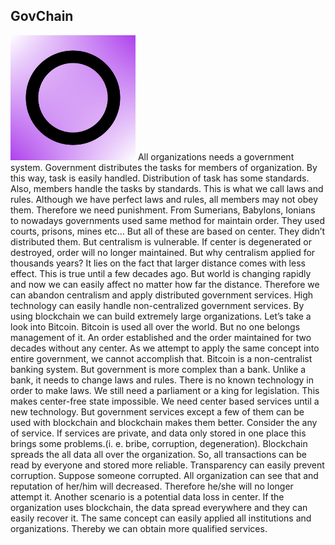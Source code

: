 <h2> GovChain</h2>
<img src="https://github.com/InnoMng/InnoSys/raw/main/logo.png" height="200" width="200">
	All organizations needs a government system. Government distributes the tasks for members of organization. By this way, task is easily handled. Distribution of task has some standards. Also, members handle the tasks by standards. This is what we call laws and rules. Although we have perfect laws and rules, all members may not obey them. Therefore we need punishment. From Sumerians, Babylons, Ionians to nowadays governments used same method for maintain order. They used courts, prisons, mines etc… But all of these are based on center. They didn’t distributed them. But centralism is vulnerable. If center is degenerated or destroyed, order will no longer maintained. But why centralism applied for thousands years? It lies on the fact that larger distance comes with less effect. This is true until a few decades ago. But world is changing rapidly and now we can easily affect no matter how far the distance. Therefore we can abandon centralism and apply distributed government services. High technology can easily handle non-centralized government services. By using blockchain we can build extremely large organizations. Let’s take a look into Bitcoin. Bitcoin is used all over the world. But no one belongs management of it. An order established and the order maintained for two decades without any center. As we attempt to apply the same concept into entire government, we cannot accomplish that. Bitcoin is a non-centralist banking system. But government is more complex than a bank. Unlike a bank, it needs to change laws and rules. There is no known technology in order to make laws. We still need a parliament or a king for legislation. This makes center-free state impossible. We need center based services until a new technology. But government services except a few of them can be used with blockchain and blockchain makes them better. Consider the any of service. If services are private, and data only stored in one place this brings some problems.(i. e. bribe, corruption, degeneration).  Blockchain spreads the all data all over the organization. So, all transactions can be read by everyone and stored more reliable. Transparency can easily prevent corruption. Suppose someone corrupted. All organization can see that and reputation of her/him will decreased. Therefore he/she will no longer attempt it. Another scenario is a potential data loss in center. If the organization uses blockchain, the data spread everywhere and they can easily recover it. The same concept can easily applied all institutions and organizations. Thereby we can obtain more qualified services. 
